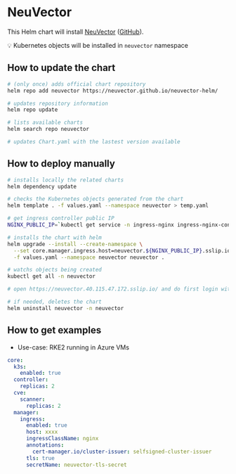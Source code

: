 # NeuVector

This Helm chart will install [NeuVector](https://github.com/neuvector/neuvector) ([GitHub](https://github.com/neuvector/neuvector-helm)).

💡 Kubernetes objects will be installed in `neuvector` namespace

## How to update the chart

```bash
# (only once) adds official chart repository
helm repo add neuvector https://neuvector.github.io/neuvector-helm/

# updates repository information
helm repo update

# lists available charts
helm search repo neuvector

# updates Chart.yaml with the lastest version available
```

## How to deploy manually

```bash
# installs locally the related charts
helm dependency update

# checks the Kubernetes objects generated from the chart
helm template . -f values.yaml --namespace neuvector > temp.yaml

# get ingress controller public IP
NGINX_PUBLIC_IP=`kubectl get service -n ingress-nginx ingress-nginx-controller --output jsonpath='{.status.loadBalancer.ingress[0].ip}'`

# installs the chart with helm
helm upgrade --install --create-namespace \
  --set core.manager.ingress.host=neuvector.${NGINX_PUBLIC_IP}.sslip.io \
  -f values.yaml --namespace neuvector neuvector .

# watchs objects being created
kubectl get all -n neuvector

# open https://neuvector.40.115.47.172.sslip.io/ and do first login with login/login (if connection timeout, wait a little and retry)

# if needed, deletes the chart
helm uninstall neuvector -n neuvector
```

## How to get examples

* Use-case: RKE2 running in Azure VMs

```yaml
core:
  k3s:
    enabled: true
  controller:
    replicas: 2
  cve:
    scanner:
      replicas: 2
  manager:
    ingress:
      enabled: true
      host: xxxx
      ingressClassName: nginx
      annotations:
        cert-manager.io/cluster-issuer: selfsigned-cluster-issuer
      tls: true
      secretName: neuvector-tls-secret
```
